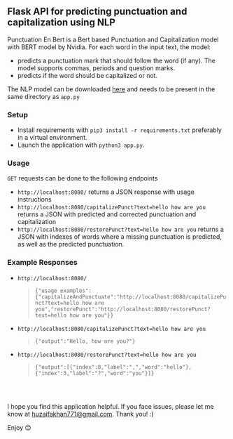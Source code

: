 ## Flask API for predicting punctuation and capitalization using NLP

Punctuation En Bert is a Bert based Punctuation and Capitalization model with BERT model by Nvidia. For each word in the input text, the model:  
- predicts a punctuation mark that should follow the word (if any). The model supports commas, periods and question marks.
- predicts if the word should be capitalized or not.

The NLP model can be downloaded [here](https://catalog.ngc.nvidia.com/orgs/nvidia/teams/nemo/models/punctuation_en_bert) and needs to be present in the same directory as ```app.py```

### Setup
- Install requirements with ```pip3 install -r requirements.txt``` preferably in a virtual environment.
- Launch the application with ```python3 app.py```.  

### Usage
```GET``` requests can be done to the following endpoints 
- ```http://localhost:8080/``` returns a JSON response with usage instructions
- ```http://localhost:8080/capitalizePunct?text=hello how are you``` returns a JSON with predicted and corrected punctuation and capitalization 
- ```http://localhost:8080/restorePunct?text=hello how are you``` returns a JSON with indexes of words where a missing punctuation is predicted, as well as the predicted punctuation.  

### Example Responses
- ```http://localhost:8080/```  
  > ```{"usage examples":{"capitalizeAndPunctuate":"http://localhost:8080/capitalizePunct?text=hello how are you","restorePunct":"http://localhost:8080/restorePunct?text=hello how are you"}}```  

- ```http://localhost:8080/capitalizePunct?text=hello how are you```  
  > ```{"output":"Hello, how are you?"}```  

- ```http://localhost:8080/restorePunct?text=hello how are you```
  > ```{"output":[{"index":0,"label":",","word":"hello"},{"index":3,"label":"?","word":"you"}]}```    
  <pre>
  
  
  </pre>


I hope you find this application helpful. If you face issues, please let me know at huzaifakhan771@gmail.com. Thank you! :)

Enjoy :blush:
